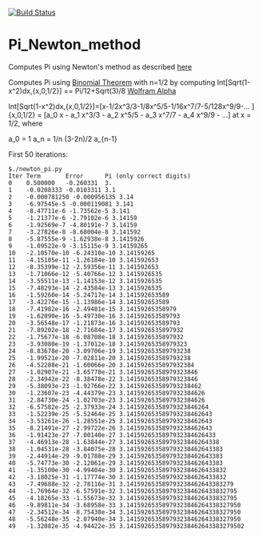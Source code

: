 [![Build Status](https://travis-ci.org/jirka-h/Pi_Newton_method.svg?branch=main)](https://travis-ci.org/jirka-h/Pi_Newton_method)

# Pi_Newton_method
Computes Pi using Newton's method as described [here](https://www.youtube.com/watch?v=gMlf1ELvRzc)

Computes Pi using [Binomial Theorem](https://en.wikipedia.org/wiki/Binomial_theorem) with n=1/2 by computing Int[Sqrt(1-x^2)dx,{x,0,1/2}] == Pi/12+Sqrt(3)/8
[Wolfram Alpha](https://www.wolframalpha.com/input/?i=Int%5BSqrt%281-x%5E2%29dx%2C%7Bx%2C0%2C1%2F2%7D%5D-sqrt%283%29%2F8-pi%2F12)

Int[Sqrt(1-x^2)dx,{x,0,1/2}]=[x-1/2x^3/3-1/8x^5/5-1/16x^7/7-5/128x^9/9-... ] {x,0,1/2} = [a_0 x - a_1 x^3/3 - a_2 x^5/5 - a_3 x^7/7 - a_4 x^9/9 - ...] at x = 1/2, where

a_0 = 1
a_n = 1/n (3-2n)/2 a_{n-1}

First 50 iterations:

```
$./newton_pi.py 
Iter Term       Error      Pi (only correct digits)                          
0    0.500000   -0.260331  3.                                                
1    -0.0208333 -0.0103311 3.1                                               
2    -0.000781250 -0.000956135 3.14                                              
3    -6.97545e-5 -0.000119081 3.141                                             
4    -8.47711e-6 -1.73562e-5 3.141                                             
5    -1.21377e-6 -2.79102e-6 3.14159                                           
6    -1.92569e-7 -4.80191e-7 3.14159                                           
7    -3.27826e-8 -8.68004e-8 3.141592                                          
8    -5.87555e-9 -1.62938e-8 3.1415926                                         
9    -1.09522e-9 -3.15115e-9 3.14159265                                        
10   -2.10570e-10 -6.24310e-10 3.14159265                                        
11   -4.15105e-11 -1.26184e-10 3.141592653                                       
12   -8.35399e-12 -2.59356e-11 3.141592653                                       
13   -1.71066e-12 -5.40766e-12 3.1415926535                                      
14   -3.55511e-13 -1.14153e-12 3.1415926535                                      
15   -7.48293e-14 -2.43584e-13 3.1415926535                                      
16   -1.59260e-14 -5.24717e-14 3.141592653589                                    
17   -3.42276e-15 -1.13986e-14 3.141592653589                                    
18   -7.41982e-16 -2.49481e-15 3.14159265358979                                  
19   -1.62090e-16 -5.49730e-16 3.141592653589793                                 
20   -3.56548e-17 -1.21873e-16 3.141592653589793                                 
21   -7.89202e-18 -2.71684e-17 3.1415926535897932                                
22   -1.75677e-18 -6.08708e-18 3.1415926535897932                                
23   -3.93080e-19 -1.37012e-18 3.14159265358979323                               
24   -8.83678e-20 -3.09706e-19 3.141592653589793238                              
25   -1.99521e-20 -7.02811e-20 3.141592653589793238                              
26   -4.52288e-21 -1.60066e-20 3.1415926535897932384                             
27   -1.02907e-21 -3.65778e-21 3.14159265358979323846                            
28   -2.34942e-22 -8.38478e-22 3.14159265358979323846                            
29   -5.38093e-23 -1.92766e-22 3.141592653589793238462                           
30   -1.23607e-23 -4.44379e-23 3.1415926535897932384626                          
31   -2.84730e-24 -1.02703e-23 3.1415926535897932384626                          
32   -6.57582e-25 -2.37933e-24 3.14159265358979323846264                         
33   -1.52239e-25 -5.52464e-25 3.141592653589793238462643                        
34   -3.53261e-26 -1.28551e-25 3.141592653589793238462643                        
35   -8.21491e-27 -2.99722e-26 3.141592653589793238462643                        
36   -1.91423e-27 -7.00140e-27 3.1415926535897932384626433                       
37   -4.46913e-28 -1.63844e-27 3.14159265358979323846264338                      
38   -1.04531e-28 -3.84075e-28 3.141592653589793238462643383                     
39   -2.44914e-29 -9.01788e-29 3.141592653589793238462643383                     
40   -5.74773e-30 -2.12061e-29 3.141592653589793238462643383                     
41   -1.35100e-30 -4.99404e-30 3.1415926535897932384626433832                    
42   -3.18025e-31 -1.17774e-30 3.1415926535897932384626433832                    
43   -7.49688e-32 -2.78116e-31 3.141592653589793238462643383279                  
44   -1.76964e-32 -6.57591e-32 3.1415926535897932384626433832795                 
45   -4.18265e-33 -1.55673e-32 3.1415926535897932384626433832795                 
46   -9.89811e-34 -3.68958e-33 3.14159265358979323846264338327950                
47   -2.34512e-34 -8.75438e-34 3.14159265358979323846264338327950                
48   -5.56248e-35 -2.07940e-34 3.14159265358979323846264338327950                
49   -1.32082e-35 -4.94422e-35 3.141592653589793238462643383279502
```
